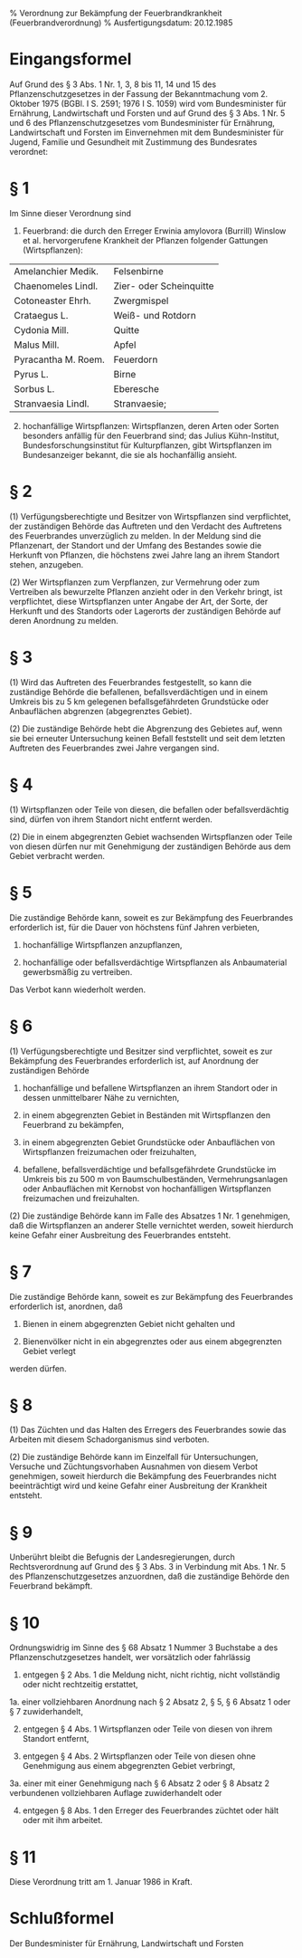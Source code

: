 % Verordnung zur Bekämpfung der Feuerbrandkrankheit  (Feuerbrandverordnung)
% Ausfertigungsdatum: 20.12.1985
 
# Eingangsformel

Auf Grund des § 3 Abs. 1 Nr. 1, 3, 8 bis 11, 14 und 15 des Pflanzenschutzgesetzes in der Fassung der Bekanntmachung vom 2. Oktober 1975 (BGBl. I S. 2591; 1976 I S. 1059) wird vom Bundesminister für Ernährung, Landwirtschaft und Forsten und auf Grund des § 3 Abs. 1 Nr. 5 und 6 des Pflanzenschutzgesetzes vom Bundesminister für Ernährung, Landwirtschaft und Forsten im Einvernehmen mit dem Bundesminister für Jugend, Familie und Gesundheit mit Zustimmung des Bundesrates verordnet:

# § 1

Im Sinne dieser Verordnung sind

1. Feuerbrand: die durch den Erreger Erwinia amylovora (Burrill) Winslow et al. hervorgerufene Krankheit der Pflanzen folgender Gattungen (Wirtspflanzen):

  

|                     |                         |
|:--------------------|:------------------------|
| Amelanchier Medik.  | Felsenbirne             |
| Chaenomeles Lindl.  | Zier- oder Scheinquitte |
| Cotoneaster Ehrh.   | Zwergmispel             |
| Crataegus L.        | Weiß- und Rotdorn       |
| Cydonia Mill.       | Quitte                  |
| Malus Mill.         | Apfel                   |
| Pyracantha M. Roem. | Feuerdorn               |
| Pyrus L.            | Birne                   |
| Sorbus L.           | Eberesche               |
| Stranvaesia Lindl.  | Stranvaesie;            |

2. hochanfällige Wirtspflanzen: Wirtspflanzen, deren Arten oder Sorten besonders anfällig für den Feuerbrand sind; das Julius Kühn-Institut, Bundesforschungsinstitut für Kulturpflanzen, gibt Wirtspflanzen im Bundesanzeiger bekannt, die sie als hochanfällig ansieht.

# § 2

(1) Verfügungsberechtigte und Besitzer von Wirtspflanzen sind verpflichtet, der zuständigen Behörde das Auftreten und den Verdacht des Auftretens des Feuerbrandes unverzüglich zu melden. In der Meldung sind die Pflanzenart, der Standort und der Umfang des Bestandes sowie die Herkunft von Pflanzen, die höchstens zwei Jahre lang an ihrem Standort stehen, anzugeben.

(2) Wer Wirtspflanzen zum Verpflanzen, zur Vermehrung oder zum Vertreiben als bewurzelte Pflanzen anzieht oder in den Verkehr bringt, ist verpflichtet, diese Wirtspflanzen unter Angabe der Art, der Sorte, der Herkunft und des Standorts oder Lagerorts der zuständigen Behörde auf deren Anordnung zu melden.

# § 3

(1) Wird das Auftreten des Feuerbrandes festgestellt, so kann die zuständige Behörde die befallenen, befallsverdächtigen und in einem Umkreis bis zu 5 km gelegenen befallsgefährdeten Grundstücke oder Anbauflächen abgrenzen (abgegrenztes Gebiet).

(2) Die zuständige Behörde hebt die Abgrenzung des Gebietes auf, wenn sie bei erneuter Untersuchung keinen Befall feststellt und seit dem letzten Auftreten des Feuerbrandes zwei Jahre vergangen sind.

# § 4

(1) Wirtspflanzen oder Teile von diesen, die befallen oder befallsverdächtig sind, dürfen von ihrem Standort nicht entfernt werden.

(2) Die in einem abgegrenzten Gebiet wachsenden Wirtspflanzen oder Teile von diesen dürfen nur mit Genehmigung der zuständigen Behörde aus dem Gebiet verbracht werden.

# § 5

Die zuständige Behörde kann, soweit es zur Bekämpfung des Feuerbrandes erforderlich ist, für die Dauer von höchstens fünf Jahren verbieten,

1. hochanfällige Wirtspflanzen anzupflanzen,

2. hochanfällige oder befallsverdächtige Wirtspflanzen als Anbaumaterial gewerbsmäßig zu vertreiben.

Das Verbot kann wiederholt werden.

# § 6

(1) Verfügungsberechtigte und Besitzer sind verpflichtet, soweit es zur Bekämpfung des Feuerbrandes erforderlich ist, auf Anordnung der zuständigen Behörde

1. hochanfällige und befallene Wirtspflanzen an ihrem Standort oder in dessen unmittelbarer Nähe zu vernichten,

2. in einem abgegrenzten Gebiet in Beständen mit Wirtspflanzen den Feuerbrand zu bekämpfen,

3. in einem abgegrenzten Gebiet Grundstücke oder Anbauflächen von Wirtspflanzen freizumachen oder freizuhalten,

4. befallene, befallsverdächtige und befallsgefährdete Grundstücke im Umkreis bis zu 500 m von Baumschulbeständen, Vermehrungsanlagen oder Anbauflächen mit Kernobst von hochanfälligen Wirtspflanzen freizumachen und freizuhalten.

(2) Die zuständige Behörde kann im Falle des Absatzes 1 Nr. 1 genehmigen, daß die Wirtspflanzen an anderer Stelle vernichtet werden, soweit hierdurch keine Gefahr einer Ausbreitung des Feuerbrandes entsteht.

# § 7

Die zuständige Behörde kann, soweit es zur Bekämpfung des Feuerbrandes erforderlich ist, anordnen, daß

1. Bienen in einem abgegrenzten Gebiet nicht gehalten und

2. Bienenvölker nicht in ein abgegrenztes oder aus einem abgegrenzten Gebiet verlegt

werden dürfen.

# § 8

(1) Das Züchten und das Halten des Erregers des Feuerbrandes sowie das Arbeiten mit diesem Schadorganismus sind verboten.

(2) Die zuständige Behörde kann im Einzelfall für Untersuchungen, Versuche und Züchtungsvorhaben Ausnahmen von diesem Verbot genehmigen, soweit hierdurch die Bekämpfung des Feuerbrandes nicht beeinträchtigt wird und keine Gefahr einer Ausbreitung der Krankheit entsteht.

# § 9

Unberührt bleibt die Befugnis der Landesregierungen, durch Rechtsverordnung auf Grund des § 3 Abs. 3 in Verbindung mit Abs. 1 Nr. 5 des Pflanzenschutzgesetzes anzuordnen, daß die zuständige Behörde den Feuerbrand bekämpft.

# § 10

Ordnungswidrig im Sinne des § 68 Absatz 1 Nummer 3 Buchstabe a des Pflanzenschutzgesetzes handelt, wer vorsätzlich oder fahrlässig

1. entgegen § 2 Abs. 1 die Meldung nicht, nicht richtig, nicht vollständig oder nicht rechtzeitig erstattet,

1a. einer vollziehbaren Anordnung nach § 2 Absatz 2, § 5, § 6 Absatz 1 oder § 7 zuwiderhandelt,

2. entgegen § 4 Abs. 1 Wirtspflanzen oder Teile von diesen von ihrem Standort entfernt,

3. entgegen § 4 Abs. 2 Wirtspflanzen oder Teile von diesen ohne Genehmigung aus einem abgegrenzten Gebiet verbringt,

3a. einer mit einer Genehmigung nach § 6 Absatz 2 oder § 8 Absatz 2 verbundenen vollziehbaren Auflage zuwiderhandelt oder

4. entgegen § 8 Abs. 1 den Erreger des Feuerbrandes züchtet oder hält oder mit ihm arbeitet.

# § 11

Diese Verordnung tritt am 1. Januar 1986 in Kraft.

# Schlußformel

Der Bundesminister für Ernährung, Landwirtschaft und Forsten

